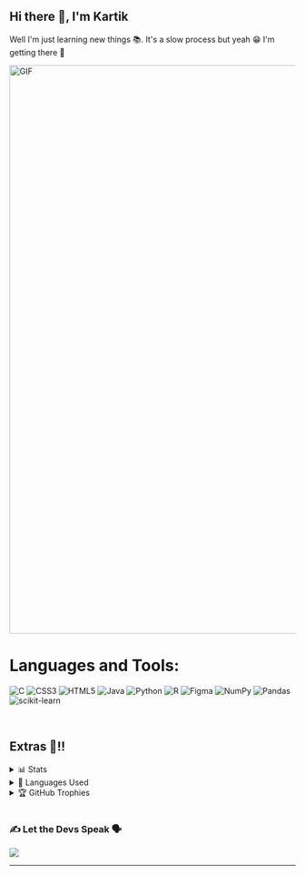 ## Hi there 👋, I'm Kartik

Well I'm just learning new things 📚. It's a slow process but yeah 😁 I'm getting there 🚀

<img align="center" alt="GIF" width="1000" src="https://cdn.myportfolio.com/2fcfcb103788251450a8304378dffded/a62c047f-8369-493c-ab14-71ef51bebc55_rw_1200.gif?h=e8c7ce55b326319eaca316cc1e74518f"/>

# Languages and Tools:

![C](https://img.shields.io/badge/c-%2300599C.svg?style=flat-square&logo=c&logoColor=white) ![CSS3](https://img.shields.io/badge/css3-%231572B6.svg?style=flat-square&logo=css3&logoColor=white) ![HTML5](https://img.shields.io/badge/html5-%23E34F26.svg?style=flat-square&logo=html5&logoColor=white) ![Java](https://img.shields.io/badge/java-%23ED8B00.svg?style=flat-square&logo=java&logoColor=white) ![Python](https://img.shields.io/badge/python-3670A0?style=flat-square&logo=python&logoColor=ffdd54) ![R](https://img.shields.io/badge/r-%23276DC3.svg?style=flat-square&logo=r&logoColor=white) 	![Figma](https://img.shields.io/badge/figma-%23F24E1E.svg?style=flat-square&logo=figma&logoColor=white) ![NumPy](https://img.shields.io/badge/numpy-%23013243.svg?style=flat-square&logo=numpy&logoColor=white) ![Pandas](https://img.shields.io/badge/pandas-%23150458.svg?style=flat-square&logo=pandas&logoColor=white) ![scikit-learn](https://img.shields.io/badge/scikit--learn-%23F7931E.svg?style=flat-square&logo=scikit-learn&logoColor=white)

<br>

## Extras 🍿!!

<details close>
<summary>📊 Stats</summary>
<br>
  
[![Anurag's GitHub stats-Dark](https://github-readme-stats.vercel.app/api?username=Xenderador&show_icons=true&theme=algolia#gh-dark-mode-only)](https://github.com/Xenderador/github-readme-stats#gh-dark-mode-only)
[![Anurag's GitHub stats-Light](https://github-readme-stats.vercel.app/api?username=Xenderador&show_icons=true&theme=nightowl#gh-light-mode-only)](https://github.com/Xenderador/github-readme-stats#gh-light-mode-only)
</details>

<details close>
<summary>📜 Languages Used</summary>
<br>
  
![Top Langs](https://github-readme-stats.vercel.app/api/top-langs/?username=Xenderador&theme=buefy&langs_count=12)
</details>

<details close>
<summary>🏆 GitHub Trophies</summary>
<br>

![](https://github-profile-trophy.vercel.app/?username=Xenderador&theme=tokyonight&no-frame=false&no-bg=true&margin-w=4)
</details>

<br/>

### ✍️ Let the Devs Speak 🗣️
![](https://quotes-github-readme.vercel.app/api?type=horizontal&theme=tokyonight)

---
